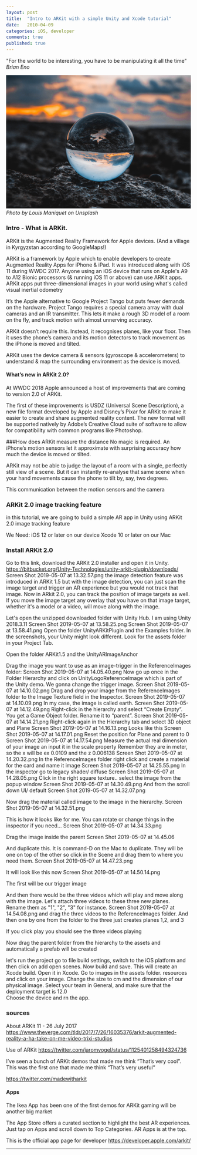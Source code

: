 ```yaml
---
layout: post
title:  "Intro to ARKit with a simple Unity and Xcode tutorial"
date:   2010-04-09
categories: iOS, developer
comments: true
published: true
---
```



<div class="message">
"For the world to be interesting, you have to be manipulating it all the time" 
<br><cite>Brian Eno</cite>
</div>

![image](/assets/img/louis-maniquet-684906-unsplash.jpg)
<cite>Photo by Louis Maniquet on Unsplash</cite>
<br>
### Intro - What is ARKit.
ARKit is the Augmented Reality Framework for Apple devices.
(And a village in Kyrgyzstan according to GoogleMaps!)

ARKit is a framework by Apple which to enable developers to create Augmented Reality Apps for iPhone & iPad. It was introduced along with iOS 11 during WWDC 2017. 
Anyone using an iOS device that runs on Apple's A9 to A12 Bionic processors (& running iOS 11 or above) can use ARKit apps.
ARKit apps put three-dimensional images in your world using what's called visual inertial odometry

It’s the Apple alternative to Google Project Tango but puts fewer demands on the hardware. Project Tango requires a special camera array with dual cameras and an IR transmitter. This lets it make a rough 3D model of a room on the fly, and track motion with almost unnerving accuracy. 

ARKit doesn’t require this. Instead, it recognises planes, like your floor. Then it uses the phone’s camera and its motion detectors to track movement as the iPhone is moved and tilted.

ARKit uses the device camera & sensors (gyroscope & accelerometers) to understand & map the surrounding environment as the device is moved.

#### What’s new in ARKit 2.0?

At WWDC 2018 Apple announced a host of improvements that are coming to version 2.0 of ARKit.

The first of these improvements is USDZ (Universal Scene Description), a new file format developed by Apple and Disney’s Pixar for ARKit to make it easier to create and share augmented reality content. The new format will be supported natively by Adobe’s Creative Cloud suite of software to allow for compatibility with common programs like Photoshop.

###How does ARKit measure the distance
No magic is required. An iPhone’s motion sensors let it approximate with surprising accuracy how much the device is moved or tilted.

ARKit may not be able to judge the layout of a room with a single, perfectly still view of a scene. But it can instantly re-analyse that same scene when your hand movements cause the phone to tilt by, say, two degrees.

This communication between the motion sensors and the camera

### ARKit 2.0 image tracking feature

in this tutorial, we are going to build a
simple AR app in Unity using ARKit 2.0 image tracking feature

We Need:
iOS 12 or later on our device
Xcode 10 or later on our Mac

### Install ARKit 2.0

Go to this link, download the ARKit 2.0 installer and open it in Unity.
https://bitbucket.org/Unity-Technologies/unity-arkit-plugin/downloads/
Screen Shot 2019-05-07 at 13.32.57.png
the image detection feature was introduced in ARKit 1.5
but with the image detection, you can just scan the image target and trigger an AR
experience but you would not track that image. 
Now in ARkit 2.0, you can track the position of image targets as well.
If you move the image target any overlay that you have on that image target, whether it's a model or a video, will move along with the image.

Let's open the unzipped downloaded folder with Unity Hub. I am using Unity 2018.3.11
Screen Shot 2019-05-07 at 13.58.25.png
Screen Shot 2019-05-07 at 13.58.41.png
Open the folder UnityARKitPlugin and the Examples folder. In the screenshots, your Unity might look different. Look for the assets folder in your Project Tab.

Open the folder ARKit1.5 and the UnityARImageAnchor

Drag the image you want to use as an image-trigger in the ReferenceImages folder:
Screen Shot 2019-05-07 at 14.05.40.png
Now go up once in the Folder Hierarchy and click on UnityLogoReferenceImage which is part of the Unity demo. We gonna change the trigger image. 
Screen Shot 2019-05-07 at 14.10.02.png
Drag and drop your image from the ReferenceImages folder to the Image Texture field in the Inspector.
Screen Shot 2019-05-07 at 14.10.09.png
In my case, the image is called earth.
Screen Shot 2019-05-07 at 14.12.49.png
Right-click in the hierarchy and select “Create Empty”. You get a Game  Object folder. Rename it to “parent”.
Screen Shot 2019-05-07 at 14.14.21.png
Right-click again in the Hierarchy tab and select 3D object and Plane
Screen Shot 2019-05-07 at 14.16.13.png
Looks like this
Screen Shot 2019-05-07 at 14.17.01.png
Reset the position for Plane and parent to 0
Screen Shot 2019-05-07 at 14.17.54.png
Measure the actual real dimension of your image an input it in the scale property
Remember they are in meter, so the x will be ex 0.0109 and the z 0.006138
Screen Shot 2019-05-07 at 14.20.32.png
In the ReferenceImages folder right click and create a material for the card and name it image
Screen Shot 2019-05-07 at 14.25.55.png
In the inspector go to legacy shader/ diffuse
Screen Shot 2019-05-07 at 14.28.05.png
Click in the right square texture.. select the image from the popup window
Screen Shot 2019-05-07 at 14.30.49.png
And from the scroll down UI/ default
Screen Shot 2019-05-07 at 14.32.07.png

Now drag the material called image to the image in the hierarchy.
Screen Shot 2019-05-07 at 14.32.51.png

This is how it looks like for me. You can rotate or change things in the inspector if you need...
Screen Shot 2019-05-07 at 14.34.33.png

Drag the image inside the parent
Screen Shot 2019-05-07 at 14.45.06

And duplicate this. It is command-D on the Mac to duplicate.
They will be one on top of the other so click in the Scene and drag them to where you need them.
Screen Shot 2019-05-07 at 14.47.23.png

It will look like this now
Screen Shot 2019-05-07 at 14.50.14.png

The first will be our trigger image

And then there would be the three videos which will play and
move along with the image.
Let's attach three videos to these three new planes.
Rename them as "1", "2", "3" for instance. 
Screen Shot 2019-05-07 at 14.54.08.png
and drag the three videos to the ReferenceImages folder.
And then one by one from the folder to the three just creates planes 1,2, and 3

If you click play you should see the three videos playing

Now drag the parent folder from the hierarchy to the assets and automatically a prefab will be created



let's run the project
go to file build settings, switch to the
iOS platform and then click on add open scenes. Now build and save.
This will create an Xcode build.
Open it in Xcode. Go to images in the assets folder.
resources and click on your image.
Change the size to cm and the dimension of our physical image.
Select your team in General, and make sure that the deployment target is 12.0  
Choose the device and rn the app.


### sources
About ARKit 11 - 26 July 2017
https://www.theverge.com/tldr/2017/7/26/16035376/arkit-augmented-reality-a-ha-take-on-me-video-trixi-studios

Use of ARKit
https://twitter.com/jaromvogel/status/1125401258494324736

I’ve seen a bunch of ARKit demos that made me think “That’s very cool”. This was the first one that made me think “That’s very useful”

https://twitter.com/madewitharkit


#### Apps

The Ikea App has been one of the first demos for ARKit 
gaming will be another big market

The App Store offers a curated section to highlight the best AR experiences. Just tap on Apps and scroll down to Top Categories. AR Apps is at the top.

This is the official app page for developer
https://developer.apple.com/arkit/

<hr>
